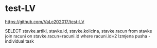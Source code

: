 # test-LV
https://github.com/VaLe202017/test-LV

SELECT stavke.artikl, stavke.id, stavke.kolicina, stavke.racun from stavke join racuni on stavke.racun=racuni.id where racuni.id=2
Izmjena pusha - individual task
